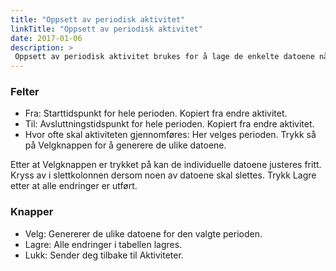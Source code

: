 ```yaml
---
title: "Oppsett av periodisk aktivitet"
linkTitle: "Oppsett av periodisk aktivitet"
date: 2017-01-06
description: >
 Oppsett av periodisk aktivitet brukes for å lage de enkelte datoene når den periodiske aktiviteten skal gjennomføres. 
---
```

### Felter

- Fra: Starttidspunkt for hele perioden. Kopiert fra endre aktivitet.
- Til: Avsluttningstidspunkt for hele perioden. Kopiert fra endre aktivitet.
- Hvor ofte skal aktiviteten gjennomføres: Her velges perioden. Trykk så på Velgknappen for å generere de ulike datoene.

Etter at Velgknappen er trykket på kan de individuelle datoene justeres fritt. Kryss av i slettkolonnen dersom noen av datoene skal slettes. Trykk Lagre etter at alle endringer er utført.

### Knapper

- Velg: Genererer de ulike datoene for den valgte perioden.
- Lagre: Alle endringer i tabellen lagres.
- Lukk: Sender deg tilbake til Aktiviteter.
